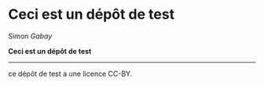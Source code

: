  # Ceci est un dépôt de test
 
 Simon _Gabay_
 
 **Ceci est un dépôt de test**
 
 ---
 
 ce dépôt de test a une licence CC-BY.
 
 